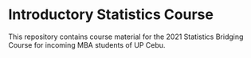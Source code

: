 # Introductory Statistics Course  
This repository contains course material for the 2021 Statistics Bridging Course for incoming MBA students of UP Cebu.  
